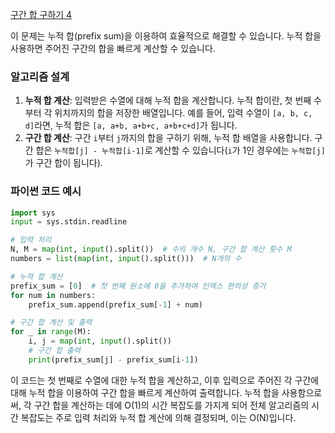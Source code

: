 [구간 합 구하기 4](https://www.acmicpc.net/problem/11659)

이 문제는 누적 합(prefix sum)을 이용하여 효율적으로 해결할 수 있습니다. 누적 합을 사용하면 주어진 구간의 합을 빠르게 계산할 수 있습니다.

### 알고리즘 설계

1. **누적 합 계산**: 입력받은 수열에 대해 누적 합을 계산합니다. 누적 합이란, 첫 번째 수부터 각 위치까지의 합을 저장한 배열입니다. 예를 들어, 입력 수열이 `[a, b, c, d]`라면, 누적 합은 `[a, a+b, a+b+c, a+b+c+d]`가 됩니다.
2. **구간 합 계산**: 구간 `i`부터 `j`까지의 합을 구하기 위해, 누적 합 배열을 사용합니다. 구간 합은 `누적합[j] - 누적합[i-1]`로 계산할 수 있습니다(`i`가 1인 경우에는 `누적합[j]`가 구간 합이 됩니다).

### 파이썬 코드 예시

```python
import sys
input = sys.stdin.readline

# 입력 처리
N, M = map(int, input().split())  # 수의 개수 N, 구간 합 계산 횟수 M
numbers = list(map(int, input().split()))  # N개의 수

# 누적 합 계산
prefix_sum = [0]  # 첫 번째 원소에 0을 추가하여 인덱스 편의성 증가
for num in numbers:
    prefix_sum.append(prefix_sum[-1] + num)

# 구간 합 계산 및 출력
for _ in range(M):
    i, j = map(int, input().split())
    # 구간 합 출력
    print(prefix_sum[j] - prefix_sum[i-1])
```

이 코드는 첫 번째로 수열에 대한 누적 합을 계산하고, 이후 입력으로 주어진 각 구간에 대해 누적 합을 이용하여 구간 합을 빠르게 계산하여 출력합니다. 누적 합을 사용함으로써, 각 구간 합을 계산하는 데에 O(1)의 시간 복잡도를 가지게 되어 전체 알고리즘의 시간 복잡도는 주로 입력 처리와 누적 합 계산에 의해 결정되며, 이는 O(N)입니다.

